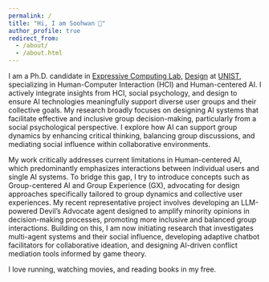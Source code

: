 ```yaml
---
permalink: /
title: "Hi, I am Soohwan 👋"
author_profile: true
redirect_from: 
  - /about/
  - /about.html
---
```


I am a Ph.D. candidate in [Expressive Computing Lab](https://expc.unist.ac.kr/), [Design](https://design.unist.ac.kr/) at [UNIST](https://www.unist.ac.kr/), specializing in Human-Computer Interaction (HCI) and Human-centered AI. I actively integrate insights from HCI, social psychology, and design to ensure AI technologies meaningfully support diverse user groups and their collective goals. My research broadly focuses on designing AI systems that facilitate effective and inclusive group decision-making, particularly from a social psychological perspective. I explore how AI can support group dynamics by enhancing critical thinking, balancing group discussions, and mediating social influence within collaborative environments.

My work critically addresses current limitations in Human-centered AI, which predominantly emphasizes interactions between individual users and single AI systems. To bridge this gap, I try to introduce concepts such as Group-centered AI and Group Experience (GX), advocating for design approaches specifically tailored to group dynamics and collective user experiences. My recent representative project involves developing an LLM-powered Devil’s Advocate agent designed to amplify minority opinions in decision-making processes, promoting more inclusive and balanced group interactions. Building on this, I am now initiating research that investigates multi-agent systems and their social influence, developing adaptive chatbot facilitators for collaborative ideation, and designing AI-driven conflict mediation tools informed by game theory.

I love running, watching movies, and reading books in my free.

<!-- News and Travle
------
The main configuration file for the site is in the base directory in [_config.yml](https://github.com/academicpages/academicpages.github.io/blob/master/_config.yml), which defines the content in the sidebars and other site-wide features. You will need to replace the default variables with ones about yourself and your site's github repository. The configuration file for the top menu is in [_data/navigation.yml](https://github.com/academicpages/academicpages.github.io/blob/master/_data/navigation.yml). For example, if you don't have a portfolio or blog posts, you can remove those items from that navigation.yml file to remove them from the header.  -->

